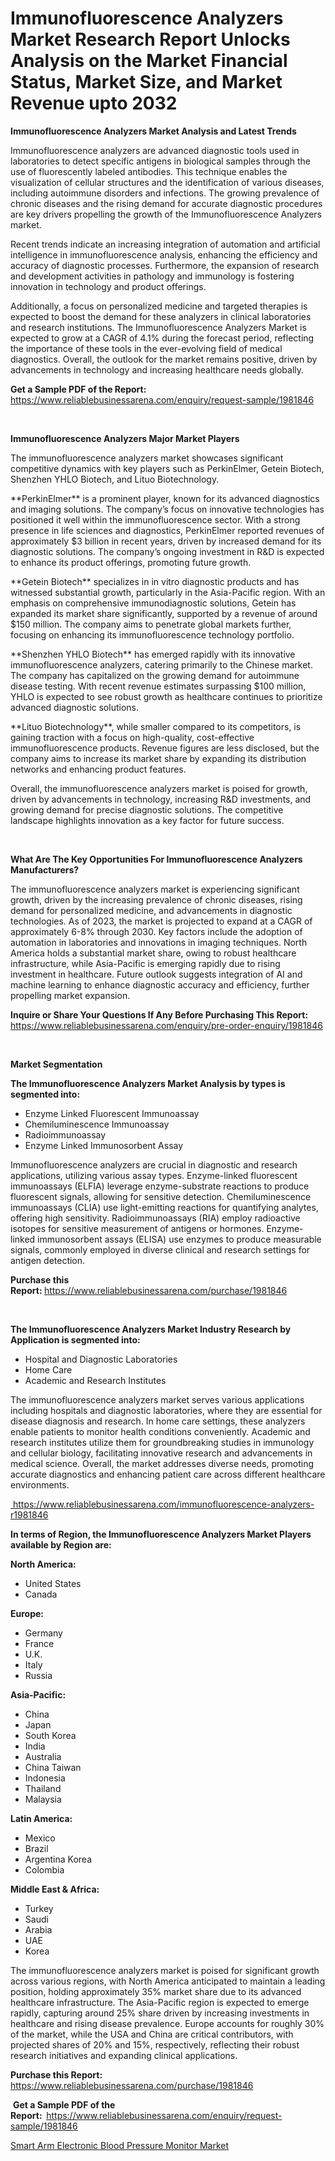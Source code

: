 <p><h1>Immunofluorescence Analyzers Market Research Report Unlocks Analysis on the Market Financial Status, Market Size, and Market Revenue upto 2032</h1></p><p><strong>Immunofluorescence Analyzers Market Analysis and Latest Trends</strong></p>
<p><p>Immunofluorescence analyzers are advanced diagnostic tools used in laboratories to detect specific antigens in biological samples through the use of fluorescently labeled antibodies. This technique enables the visualization of cellular structures and the identification of various diseases, including autoimmune disorders and infections. The growing prevalence of chronic diseases and the rising demand for accurate diagnostic procedures are key drivers propelling the growth of the Immunofluorescence Analyzers market.</p><p>Recent trends indicate an increasing integration of automation and artificial intelligence in immunofluorescence analysis, enhancing the efficiency and accuracy of diagnostic processes. Furthermore, the expansion of research and development activities in pathology and immunology is fostering innovation in technology and product offerings.</p><p>Additionally, a focus on personalized medicine and targeted therapies is expected to boost the demand for these analyzers in clinical laboratories and research institutions. The Immunofluorescence Analyzers Market is expected to grow at a CAGR of 4.1% during the forecast period, reflecting the importance of these tools in the ever-evolving field of medical diagnostics. Overall, the outlook for the market remains positive, driven by advancements in technology and increasing healthcare needs globally.</p></p>
<p><strong>Get a Sample PDF of the Report:&nbsp;</strong> <a href="https://www.reliablebusinessarena.com/enquiry/request-sample/1981846?utm_campaign=3165&utm_medium=2&utm_source=Github&utm_content=ia&utm_term=05032025&utm_id=immunofluorescence-analyzers">https://www.reliablebusinessarena.com/enquiry/request-sample/1981846</a></p>
<p>&nbsp;</p>
<p><strong>Immunofluorescence Analyzers Major Market Players</strong></p>
<p><p>The immunofluorescence analyzers market showcases significant competitive dynamics with key players such as PerkinElmer, Getein Biotech, Shenzhen YHLO Biotech, and Lituo Biotechnology.</p><p>**PerkinElmer** is a prominent player, known for its advanced diagnostics and imaging solutions. The company’s focus on innovative technologies has positioned it well within the immunofluorescence sector. With a strong presence in life sciences and diagnostics, PerkinElmer reported revenues of approximately $3 billion in recent years, driven by increased demand for its diagnostic solutions. The company’s ongoing investment in R&D is expected to enhance its product offerings, promoting future growth.</p><p>**Getein Biotech** specializes in in vitro diagnostic products and has witnessed substantial growth, particularly in the Asia-Pacific region. With an emphasis on comprehensive immunodiagnostic solutions, Getein has expanded its market share significantly, supported by a revenue of around $150 million. The company aims to penetrate global markets further, focusing on enhancing its immunofluorescence technology portfolio.</p><p>**Shenzhen YHLO Biotech** has emerged rapidly with its innovative immunofluorescence analyzers, catering primarily to the Chinese market. The company has capitalized on the growing demand for autoimmune disease testing. With recent revenue estimates surpassing $100 million, YHLO is expected to see robust growth as healthcare continues to prioritize advanced diagnostic solutions.</p><p>**Lituo Biotechnology**, while smaller compared to its competitors, is gaining traction with a focus on high-quality, cost-effective immunofluorescence products. Revenue figures are less disclosed, but the company aims to increase its market share by expanding its distribution networks and enhancing product features.</p><p>Overall, the immunofluorescence analyzers market is poised for growth, driven by advancements in technology, increasing R&D investments, and growing demand for precise diagnostic solutions. The competitive landscape highlights innovation as a key factor for future success.</p></p>
<p>&nbsp;</p>
<p><strong>What Are The Key Opportunities For Immunofluorescence Analyzers Manufacturers?</strong></p>
<p><p>The immunofluorescence analyzers market is experiencing significant growth, driven by the increasing prevalence of chronic diseases, rising demand for personalized medicine, and advancements in diagnostic technologies. As of 2023, the market is projected to expand at a CAGR of approximately 6-8% through 2030. Key factors include the adoption of automation in laboratories and innovations in imaging techniques. North America holds a substantial market share, owing to robust healthcare infrastructure, while Asia-Pacific is emerging rapidly due to rising investment in healthcare. Future outlook suggests integration of AI and machine learning to enhance diagnostic accuracy and efficiency, further propelling market expansion.</p></p>
<p><strong>Inquire or Share Your Questions If Any Before Purchasing This Report:</strong> <a href="https://www.reliablebusinessarena.com/enquiry/pre-order-enquiry/1981846?utm_campaign=3165&utm_medium=2&utm_source=Github&utm_content=ia&utm_term=05032025&utm_id=immunofluorescence-analyzers">https://www.reliablebusinessarena.com/enquiry/pre-order-enquiry/1981846</a></p>
<p>&nbsp;</p>
<p><strong>Market Segmentation</strong></p>
<p><strong>The Immunofluorescence Analyzers Market Analysis by types is segmented into:</strong></p>
<p><ul><li>Enzyme Linked Fluorescent Immunoassay</li><li>Chemiluminescence Immunoassay</li><li>Radioimmunoassay</li><li>Enzyme Linked Immunosorbent Assay</li></ul></p>
<p><p>Immunofluorescence analyzers are crucial in diagnostic and research applications, utilizing various assay types. Enzyme-linked fluorescent immunoassays (ELFIA) leverage enzyme-substrate reactions to produce fluorescent signals, allowing for sensitive detection. Chemiluminescence immunoassays (CLIA) use light-emitting reactions for quantifying analytes, offering high sensitivity. Radioimmunoassays (RIA) employ radioactive isotopes for sensitive measurement of antigens or hormones. Enzyme-linked immunosorbent assays (ELISA) use enzymes to produce measurable signals, commonly employed in diverse clinical and research settings for antigen detection.</p></p>
<p><strong>Purchase this Report:&nbsp;</strong><a href="https://www.reliablebusinessarena.com/purchase/1981846?utm_campaign=3165&utm_medium=2&utm_source=Github&utm_content=ia&utm_term=05032025&utm_id=immunofluorescence-analyzers">https://www.reliablebusinessarena.com/purchase/1981846</a></p>
<p>&nbsp;</p>
<p><strong>The Immunofluorescence Analyzers Market Industry Research by Application is segmented into:</strong></p>
<p><ul><li>Hospital and Diagnostic Laboratories</li><li>Home Care</li><li>Academic and Research Institutes</li></ul></p>
<p><p>The immunofluorescence analyzers market serves various applications including hospitals and diagnostic laboratories, where they are essential for disease diagnosis and research. In home care settings, these analyzers enable patients to monitor health conditions conveniently. Academic and research institutes utilize them for groundbreaking studies in immunology and cellular biology, facilitating innovative research and advancements in medical science. Overall, the market addresses diverse needs, promoting accurate diagnostics and enhancing patient care across different healthcare environments.</p></p>
<p><a href="https://www.reliablebusinessarena.com/immunofluorescence-analyzers-r1981846?utm_campaign=3165&utm_medium=2&utm_source=Github&utm_content=ia&utm_term=05032025&utm_id=immunofluorescence-analyzers">&nbsp;https://www.reliablebusinessarena.com/immunofluorescence-analyzers-r1981846</a></p>
<p><strong>In terms of Region, the Immunofluorescence Analyzers Market Players available by Region are:</strong></p>
<p>
    <p> <strong> North America: </strong>
        <ul>
            <li>United States</li>
            <li>Canada</li>
        </ul>
        </p> 
    <p> <strong> Europe: </strong>
        <ul>
            <li>Germany</li>
            <li>France</li>
            <li>U.K.</li>
            <li>Italy</li>
            <li>Russia</li>
        </ul>
        </p> 
    <p> <strong> Asia-Pacific: </strong>
        <ul>
            <li>China</li>
            <li>Japan</li>
            <li>South Korea</li>
            <li>India</li>
            <li>Australia</li>
            <li>China Taiwan</li>
            <li>Indonesia</li>
            <li>Thailand</li>
            <li>Malaysia</li>
        </ul>
        </p> 
    <p> <strong> Latin America: </strong>
        <ul>
            <li>Mexico</li>
            <li>Brazil</li>
            <li>Argentina Korea</li>
            <li>Colombia</li>
        </ul>
        </p> 
    <p> <strong> Middle East & Africa: </strong>
        <ul>
            <li>Turkey</li>
            <li>Saudi</li>
            <li>Arabia</li>
            <li>UAE</li>
            <li>Korea</li>
        </ul>
    </p>
    </p>
<p><p>The immunofluorescence analyzers market is poised for significant growth across various regions, with North America anticipated to maintain a leading position, holding approximately 35% market share due to its advanced healthcare infrastructure. The Asia-Pacific region is expected to emerge rapidly, capturing around 25% share driven by increasing investments in healthcare and rising disease prevalence. Europe accounts for roughly 30% of the market, while the USA and China are critical contributors, with projected shares of 20% and 15%, respectively, reflecting their robust research initiatives and expanding clinical applications.</p></p>
<p><strong>Purchase this Report: </strong><a href="https://www.reliablebusinessarena.com/purchase/1981846?utm_campaign=3165&utm_medium=2&utm_source=Github&utm_content=ia&utm_term=05032025&utm_id=immunofluorescence-analyzers">https://www.reliablebusinessarena.com/purchase/1981846</a></p>
<p>&nbsp;<strong>Get a Sample PDF of the Report:&nbsp;&nbsp;</strong><a href="https://www.reliablebusinessarena.com/enquiry/request-sample/1981846?utm_campaign=3165&utm_medium=2&utm_source=Github&utm_content=ia&utm_term=05032025&utm_id=immunofluorescence-analyzers">https://www.reliablebusinessarena.com/enquiry/request-sample/1981846</a></p>
<p><strong></strong></p>
<p><p><a href="https://github.com/leehihkl/Market-Research-Report-List-1/blob/main/smart-arm-electronic-blood-pressure-monitor-market.md?utm_campaign=3165&utm_medium=2&utm_source=Github&utm_content=ia&utm_term=05032025&utm_id=immunofluorescence-analyzers">Smart Arm Electronic Blood Pressure Monitor Market</a></p></p>